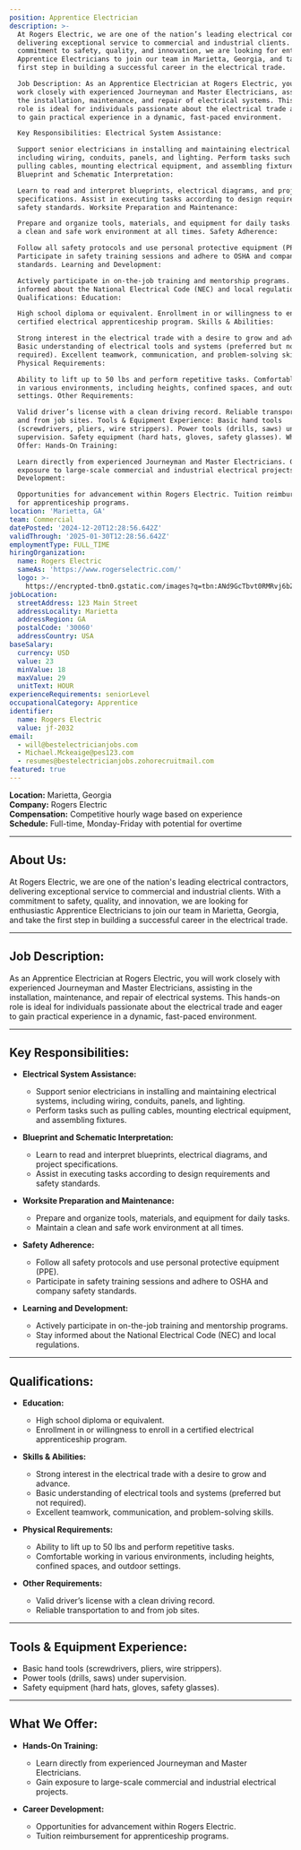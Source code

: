 ```yaml
---
position: Apprentice Electrician
description: >-
  At Rogers Electric, we are one of the nation’s leading electrical contractors,
  delivering exceptional service to commercial and industrial clients. With a
  commitment to safety, quality, and innovation, we are looking for enthusiastic
  Apprentice Electricians to join our team in Marietta, Georgia, and take the
  first step in building a successful career in the electrical trade.

  Job Description: As an Apprentice Electrician at Rogers Electric, you will
  work closely with experienced Journeyman and Master Electricians, assisting in
  the installation, maintenance, and repair of electrical systems. This hands-on
  role is ideal for individuals passionate about the electrical trade and eager
  to gain practical experience in a dynamic, fast-paced environment.

  Key Responsibilities: Electrical System Assistance:

  Support senior electricians in installing and maintaining electrical systems,
  including wiring, conduits, panels, and lighting. Perform tasks such as
  pulling cables, mounting electrical equipment, and assembling fixtures.
  Blueprint and Schematic Interpretation:

  Learn to read and interpret blueprints, electrical diagrams, and project
  specifications. Assist in executing tasks according to design requirements and
  safety standards. Worksite Preparation and Maintenance:

  Prepare and organize tools, materials, and equipment for daily tasks. Maintain
  a clean and safe work environment at all times. Safety Adherence:

  Follow all safety protocols and use personal protective equipment (PPE).
  Participate in safety training sessions and adhere to OSHA and company safety
  standards. Learning and Development:

  Actively participate in on-the-job training and mentorship programs. Stay
  informed about the National Electrical Code (NEC) and local regulations.
  Qualifications: Education:

  High school diploma or equivalent. Enrollment in or willingness to enroll in a
  certified electrical apprenticeship program. Skills & Abilities:

  Strong interest in the electrical trade with a desire to grow and advance.
  Basic understanding of electrical tools and systems (preferred but not
  required). Excellent teamwork, communication, and problem-solving skills.
  Physical Requirements:

  Ability to lift up to 50 lbs and perform repetitive tasks. Comfortable working
  in various environments, including heights, confined spaces, and outdoor
  settings. Other Requirements:

  Valid driver’s license with a clean driving record. Reliable transportation to
  and from job sites. Tools & Equipment Experience: Basic hand tools
  (screwdrivers, pliers, wire strippers). Power tools (drills, saws) under
  supervision. Safety equipment (hard hats, gloves, safety glasses). What We
  Offer: Hands-On Training:

  Learn directly from experienced Journeyman and Master Electricians. Gain
  exposure to large-scale commercial and industrial electrical projects. Career
  Development:

  Opportunities for advancement within Rogers Electric. Tuition reimbursement
  for apprenticeship programs.
location: 'Marietta, GA'
team: Commercial
datePosted: '2024-12-20T12:28:56.642Z'
validThrough: '2025-01-30T12:28:56.642Z'
employmentType: FULL_TIME
hiringOrganization:
  name: Rogers Electric
  sameAs: 'https://www.rogerselectric.com/'
  logo: >-
    https://encrypted-tbn0.gstatic.com/images?q=tbn:ANd9GcTbvt0RMRvj6bZdL81Q6HJeRVl_qflQIGgp9w&s
jobLocation:
  streetAddress: 123 Main Street
  addressLocality: Marietta
  addressRegion: GA
  postalCode: '30060'
  addressCountry: USA
baseSalary:
  currency: USD
  value: 23
  minValue: 18
  maxValue: 29
  unitText: HOUR
experienceRequirements: seniorLevel
occupationalCategory: Apprentice
identifier:
  name: Rogers Electric
  value: jf-2032
email:
  - will@bestelectricianjobs.com
  - Michael.Mckeaige@pes123.com
  - resumes@bestelectricianjobs.zohorecruitmail.com
featured: true
---
```


**Location:** Marietta, Georgia  
**Company:** Rogers Electric  
**Compensation:** Competitive hourly wage based on experience  
**Schedule:** Full-time, Monday-Friday with potential for overtime  

---

## About Us:  
At Rogers Electric, we are one of the nation's leading electrical contractors, delivering exceptional service to commercial and industrial clients. With a commitment to safety, quality, and innovation, we are looking for enthusiastic Apprentice Electricians to join our team in Marietta, Georgia, and take the first step in building a successful career in the electrical trade.

---

## Job Description:  
As an Apprentice Electrician at Rogers Electric, you will work closely with experienced Journeyman and Master Electricians, assisting in the installation, maintenance, and repair of electrical systems. This hands-on role is ideal for individuals passionate about the electrical trade and eager to gain practical experience in a dynamic, fast-paced environment.

---

## Key Responsibilities:  
- **Electrical System Assistance:**  
  - Support senior electricians in installing and maintaining electrical systems, including wiring, conduits, panels, and lighting.  
  - Perform tasks such as pulling cables, mounting electrical equipment, and assembling fixtures.  

- **Blueprint and Schematic Interpretation:**  
  - Learn to read and interpret blueprints, electrical diagrams, and project specifications.  
  - Assist in executing tasks according to design requirements and safety standards.  

- **Worksite Preparation and Maintenance:**  
  - Prepare and organize tools, materials, and equipment for daily tasks.  
  - Maintain a clean and safe work environment at all times.  

- **Safety Adherence:**  
  - Follow all safety protocols and use personal protective equipment (PPE).  
  - Participate in safety training sessions and adhere to OSHA and company safety standards.  

- **Learning and Development:**  
  - Actively participate in on-the-job training and mentorship programs.  
  - Stay informed about the National Electrical Code (NEC) and local regulations.  

---

## Qualifications:  
- **Education:**  
  - High school diploma or equivalent.  
  - Enrollment in or willingness to enroll in a certified electrical apprenticeship program.  

- **Skills & Abilities:**  
  - Strong interest in the electrical trade with a desire to grow and advance.  
  - Basic understanding of electrical tools and systems (preferred but not required).  
  - Excellent teamwork, communication, and problem-solving skills.  

- **Physical Requirements:**  
  - Ability to lift up to 50 lbs and perform repetitive tasks.  
  - Comfortable working in various environments, including heights, confined spaces, and outdoor settings.  

- **Other Requirements:**  
  - Valid driver’s license with a clean driving record.  
  - Reliable transportation to and from job sites.  

---

## Tools & Equipment Experience:  
- Basic hand tools (screwdrivers, pliers, wire strippers).  
- Power tools (drills, saws) under supervision.  
- Safety equipment (hard hats, gloves, safety glasses).  

---

## What We Offer:  
- **Hands-On Training:**  
  - Learn directly from experienced Journeyman and Master Electricians.  
  - Gain exposure to large-scale commercial and industrial electrical projects.  

- **Career Development:**  
  - Opportunities for advancement within Rogers Electric.  
  - Tuition reimbursement for apprenticeship programs.  
